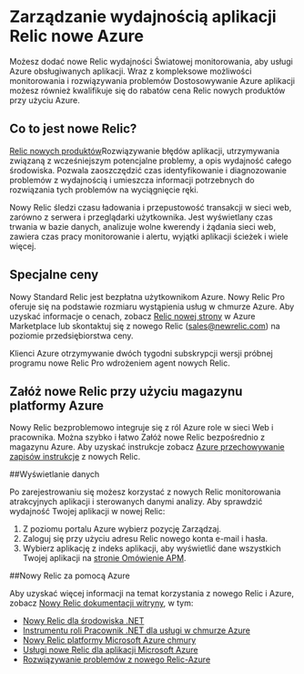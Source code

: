 <properties 
    pageTitle="Nowy Relic za pomocą Azure | Microsoft Azure" 
    description="Dowiedz się, jak aplikacja Azure monitorowania i zarządzania nimi za pomocą usługi Relic nowy." 
    services="" 
    documentationCenter=".net" 
    authors="nickfloyd" 
    manager="timlt" 
    editor=""/>

<tags 
    ms.service="cloud-services" 
    ms.workload="tbd" 
    ms.tgt_pltfrm="na" 
    ms.devlang="dotnet" 
    ms.topic="article" 
    ms.date="08/23/2016" 
    ms.author="nickfloyd@newrelic.com"/>


# <a name="new-relic-application-performance-management-on-azure"></a>Zarządzanie wydajnością aplikacji Relic nowe Azure

Możesz dodać nowe Relic wydajności Światowej monitorowania, aby usługi Azure obsługiwanych aplikacji. Wraz z kompleksowe możliwości monitorowania i rozwiązywania problemów Dostosowywanie Azure aplikacji możesz również kwalifikuje się do rabatów cena Relic nowych produktów przy użyciu Azure.

## <a name="what-is-new-relic"></a>Co to jest nowe Relic?

[Relic nowych produktów](https://newrelic.com/products)Rozwiązywanie błędów aplikacji, utrzymywania związaną z wcześniejszym potencjalne problemy, a opis wydajność całego środowiska. Pozwala zaoszczędzić czas identyfikowanie i diagnozowanie problemów z wydajnością i umieszcza informacji potrzebnych do rozwiązania tych problemów na wyciągnięcie ręki.

Nowy Relic śledzi czasu ładowania i przepustowość transakcji w sieci web, zarówno z serwera i przeglądarki użytkownika. Jest wyświetlany czas trwania w bazie danych, analizuje wolne kwerendy i żądania sieci web, zawiera czas pracy monitorowanie i alertu, wyjątki aplikacji ścieżek i wiele więcej. 

## <a name="special-pricing"></a>Specjalne ceny
Nowy Standard Relic jest bezpłatna użytkownikom Azure. Nowy Relic Pro oferuje się na podstawie rozmiaru wystąpienia usług w chmurze Azure. Aby uzyskać informacje o cenach, zobacz [Relic nowej strony](https://azure.microsoft.com/marketplace/partners/newrelic/newrelic/) w Azure Marketplace lub skontaktuj się z nowego Relic (sales@newrelic.com) na poziomie przedsiębiorstwa ceny.

Klienci Azure otrzymywanie dwóch tygodni subskrypcji wersji próbnej programu nowe Relic Pro wdrożeniem agent nowych Relic.

## <a name="sign-up-for-new-relic-using-the-azure-store"></a>Załóż nowe Relic przy użyciu magazynu platformy Azure
Nowy Relic bezproblemowo integruje się z ról Azure role w sieci Web i pracownika. Można szybko i łatwo Załóż nowe Relic bezpośrednio z magazynu Azure. Aby uzyskać instrukcje zobacz [Azure przechowywanie zapisów instrukcje](https://docs.newrelic.com/docs/agents/net-agent/azure-installation/azure-cloud-services#signup) z nowych Relic.

##<a name="view-your-data"></a>Wyświetlanie danych

Po zarejestrowaniu się możesz korzystać z nowych Relic monitorowania atrakcyjnych aplikacji i sterowanych danymi analizy. Aby sprawdzić wydajność Twojej aplikacji w nowej Relic:

1. Z poziomu portalu Azure wybierz pozycję Zarządzaj.
2. Zaloguj się przy użyciu adresu Relic nowego konta e-mail i hasła.
3. Wybierz aplikację z indeks aplikacji, aby wyświetlić dane wszystkich Twojej aplikacji na [stronie Omówienie APM](https://docs.newrelic.com/docs/apm/applications-menu/monitoring/apm-overview-page).

##<a name="using-new-relic-with-azure"></a>Nowy Relic za pomocą Azure

Aby uzyskać więcej informacji na temat korzystania z nowego Relic i Azure, zobacz [Nowy Relic dokumentacji witryny](https://docs.newrelic.com/docs/agents/net-agent/azure-installation), w tym: 

* [Nowy Relic dla środowiska .NET](https://docs.newrelic.com/docs/agents/net-agent/getting-started/new-relic-net)
* [Instrumentu roli Pracownik .NET dla usługi w chmurze Azure](https://docs.newrelic.com/docs/agents/net-agent/azure-installation/instrument-net-worker-role-azure-cloud-service)
* [Nowy Relic platformy Microsoft Azure chmury](https://docs.newrelic.com/docs/agents/net-agent/azure-installation/azure-cloud-services)
* [Usługi nowe Relic dla aplikacji Microsoft Azure](https://docs.newrelic.com/docs/agents/net-agent/azure-installation/azure-portal)
* [Rozwiązywanie problemów z nowego Relic-Azure](https://docs.newrelic.com/docs/agents/net-agent/azure-troubleshooting)

